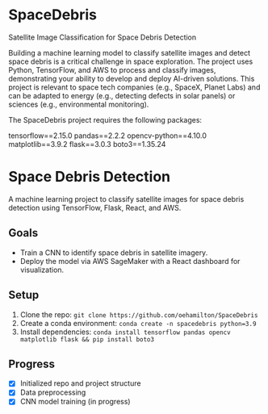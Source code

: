 # SpaceDebris

Satellite Image Classification for Space Debris Detection

Building a machine learning model to classify satellite images and detect space debris is a critical challenge in space exploration. The project uses Python, TensorFlow, and AWS to process and classify images, demonstrating your ability to develop and deploy AI-driven solutions. This project is relevant to space tech companies (e.g., SpaceX, Planet Labs) and can be adapted to energy (e.g., detecting defects in solar panels) or sciences (e.g., environmental monitoring).

The SpaceDebris project requires the following packages:

tensorflow==2.15.0
pandas==2.2.2
opencv-python==4.10.0
matplotlib==3.9.2
flask==3.0.3
boto3==1.35.24

# Space Debris Detection

A machine learning project to classify satellite images for space debris detection using TensorFlow, Flask, React, and AWS.

## Goals

- Train a CNN to identify space debris in satellite imagery.
- Deploy the model via AWS SageMaker with a React dashboard for visualization.

## Setup

1. Clone the repo: `git clone https://github.com/oehamilton/SpaceDebris`
2. Create a conda environment: `conda create -n spacedebris python=3.9`
3. Install dependencies: `conda install tensorflow pandas opencv matplotlib flask && pip install boto3`

## Progress

- [x] Initialized repo and project structure
- [x] Data preprocessing
- [x] CNN model training (in progress)
